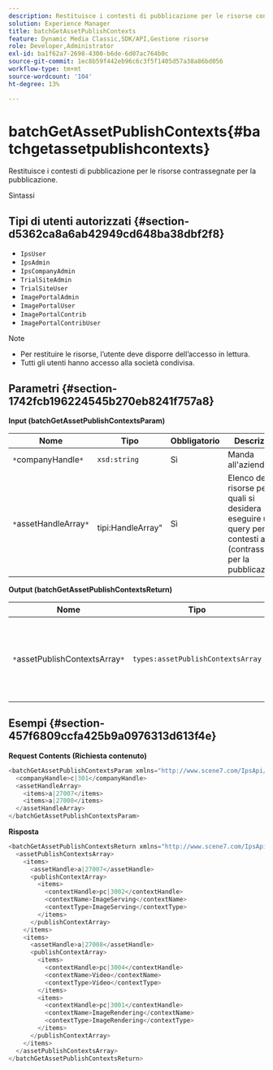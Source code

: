 ```yaml
---
description: Restituisce i contesti di pubblicazione per le risorse contrassegnate per la pubblicazione.
solution: Experience Manager
title: batchGetAssetPublishContexts
feature: Dynamic Media Classic,SDK/API,Gestione risorse
role: Developer,Administrator
exl-id: ba1f62a7-2698-4300-b6de-6d07ac764b0c
source-git-commit: 1ec8b59f442eb96c6c3f5f1405d57a38a86bd056
workflow-type: tm+mt
source-wordcount: '104'
ht-degree: 13%

---
```


# batchGetAssetPublishContexts{#batchgetassetpublishcontexts}

Restituisce i contesti di pubblicazione per le risorse contrassegnate per la pubblicazione.

Sintassi

## Tipi di utenti autorizzati {#section-d5362ca8a6ab42949cd648ba38dbf2f8}

* `IpsUser`
* `IpsAdmin`
* `IpsCompanyAdmin`
* `TrialSiteAdmin`
* `TrialSiteUser`
* `ImagePortalAdmin`
* `ImagePortalUser`
* `ImagePortalContrib`
* `ImagePortalContribUser`

>[!NOTE]
>
>* Per restituire le risorse, l’utente deve disporre dell’accesso in lettura.
>* Tutti gli utenti hanno accesso alla società condivisa.

>



## Parametri {#section-1742fcb196224545b270eb8241f757a8}

**Input (batchGetAssetPublishContextsParam)**

| Nome | Tipo | Obbligatorio | Descrizione |
|---|---|---|---|
| `*`companyHandle`*` | `xsd:string` | Sì | Manda all&#39;azienda. |
| `*`assetHandleArray`*` | ` `tipi:HandleArray&quot; | Sì | Elenco delle risorse per le quali si desidera eseguire una query per i contesti attivi (contrassegnati per la pubblicazione). |

**Output (batchGetAssetPublishContextsReturn)**

| Nome | Tipo | Obbligatorio | Descrizione |
|---|---|---|---|
| `*`assetPublishContextsArray`*` | `types:assetPublishContextsArray` | Sì | Matrice di contesti di pubblicazione in cui ogni risorsa è contrassegnata per la pubblicazione. |

## Esempi {#section-457f6809ccfa425b9a0976313d613f4e}

**Request Contents (Richiesta contenuto)**

```java
<batchGetAssetPublishContextsParam xmlns="http://www.scene7.com/IpsApi/xsd/2011-11-04">
  <companyHandle>c|301</companyHandle>
  <assetHandleArray>
    <items>a|27007</items>
    <items>a|27008</items>
  </assetHandleArray>
</batchGetAssetPublishContextsParam>
```

**Risposta**

```java
<batchGetAssetPublishContextsReturn xmlns="http://www.scene7.com/IpsApi/xsd/2011-11-04">
  <assetPublishContextsArray>
    <items>
      <assetHandle>a|27007</assetHandle>
      <publishContextArray>
        <items>
          <contextHandle>pc|3002</contextHandle>
          <contextName>ImageServing</contextName>
          <contextType>ImageServing</contextType>
        </items>
      </publishContextArray>
    </items>
    <items>
      <assetHandle>a|27008</assetHandle>
      <publishContextArray>
        <items>
          <contextHandle>pc|3004</contextHandle>
          <contextName>Video</contextName>
          <contextType>Video</contextType>
        </items>
        <items>
          <contextHandle>pc|3001</contextHandle>
          <contextName>ImageRendering</contextName>
          <contextType>ImageRendering</contextType>
        </items>
      </publishContextArray>
    </items>
  </assetPublishContextsArray>
</batchGetAssetPublishContextsReturn>
```
